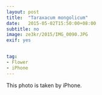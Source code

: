 ```yaml
---
layout: post
title:  "Taraxacum mongolicum"
date:   2015-05-02T15:50:00+08:00
subtitle: no
image: ze3kr/2015/IMG_0090.JPG
exif: yes


tag: 
- Flower
- iPhone
---
```

This photo is taken by iPhone. 